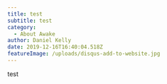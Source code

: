 ```yaml
---
title: test
subtitle: test
category:
  - About Awake
author: Daniel Kelly
date: 2019-12-16T16:40:04.518Z
featureImage: /uploads/disqus-add-to-website.jpg
---
```

test
